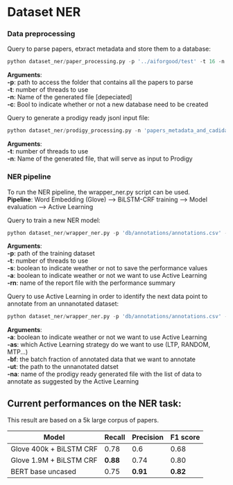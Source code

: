 # Dataset NER

### Data preprocessing

Query to parse papers, etxract metadata and store them to a database:

```python
python dataset_ner/paper_processing.py -p '../aiforgood/test' -t 16 -n 'papers_metadata_and_cadidates.jsonl' -c False
```

**Arguments**:<br/>
**-p**: path to access the folder that contains all the papers to parse<br/>
**-t**: number of threads to use<br/>
**-n**: Name of the generated file [depeciated]<br/>
**-c**: Bool to indicate whether or not a new database need to be created<br/>

Query to generate a prodigy ready jsonl input file:

```python
python dataset_ner/prodigy_processing.py -n 'papers_metadata_and_cadidates.jsonl' -t 16
```

**Arguments**:<br/>
**-t**: number of threads to use<br/>
**-n**: Name of the generated file, that will serve as input to Prodigy<br/>

### NER pipeline

To run the NER pipeline, the wrapper_ner.py script can be used.<br/>
**Pipeline**: Word Embedding (Glove) --> BiLSTM-CRF training --> Model evaluation --> Active Learning 

Query to train a new NER model:

```python
python dataset_ner/wrapper_ner.py -p 'db/annotations/annotations.csv' -t 16 -s True -a False -rn 'dataset_ner/performances/report_1.json'
```

**Arguments**:<br/>
**-p**: path of the training dataset<br/>
**-t**: number of threads to use<br/>
**-s**: boolean to indicate weather or not to save the performance values<br/>
**-a**: boolean to indicate weather or not we want to use Active Learning<br/>
**-rn**: name of the report file with the performance summary<br/>

Query to use Active Learning in order to identify the next data point to annotate from an unnanotated dataset:

```python
python dataset_ner/wrapper_ner.py -p 'db/annotations/annotations.csv' -t 16 -s True -a True -rn 'dataset_ner/performances/report_1.json' -as 'LTP' -bf .05 -ut "db/sdg_data_catalog_test.db" -na 'db/annotations/AL_generated_data_to_annotate.jsonl'
```

**Arguments**:<br/>
**-a**: boolean to indicate weather or not we want to use Active Learning<br/>
**-as**: which Active Learning strategy do we want to use (LTP, RANDOM, MTP...) <br/>
**-bf**: the batch fraction of annotated data that we want to annotate <br/>
**-ut**: the path to the unnanotated datset <br/>
**-na**: name of the prodigy ready generated file with the list of data to annotate as suggested by the Active Learning

## Current performances on the NER task:

This result are based on a 5k large corpus of papers.

| Model  | Recall | Precision  | F1 score |
| ---------- | ----------- | ----------- | ----------- |
| Glove 400k + BiLSTM CRF  |  0.78  | 0.6  | 0.68  |
| Glove 1.9M + BiLSTM CRF  | **0.88**  | 0.74  | 0.80 |
| BERT base uncased | 0.75  | **0.91**  | **0.82** |
